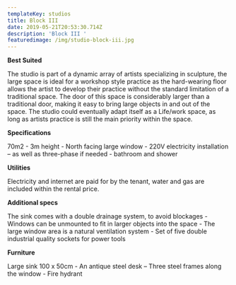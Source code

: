 ```yaml
---
templateKey: studios
title: Block III
date: 2019-05-21T20:53:30.714Z
description: 'Block III '
featuredimage: /img/studio-block-iii.jpg
---
```

**Best Suited** 

The studio is part of a dynamic array of artists specializing in sculpture, the large space is ideal for a workshop style practice as the hard-wearing floor allows the artist to develop their practice without the standard limitation of a traditional space.  The door of this space is considerably larger than a traditional door, making it easy to bring large objects in and out of the space. The studio could eventually adapt itself as a Life/work space, as long as artists practice is still the main priority within the space. 



**Specifications**

70m2 - 3m height - North facing large window - 220V electricity installation – as well as three-phase if needed - bathroom and shower 



**Utilities**

Electricity and internet are paid for by the tenant, water and gas are included within the rental price.



**Additional specs**

The sink comes with a double drainage system, to avoid blockages - Windows can be unmounted to fit in larger objects into the space - The large window area is a natural ventilation system - Set of five double industrial quality sockets for power tools



**Furniture**

Large sink 100 x 50cm - An antique steel desk – Three steel frames along the window - Fire hydrant
